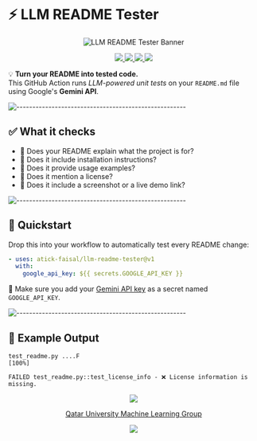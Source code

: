 # ⚡ LLM README Tester

<p align="center">
  <img src="https://raw.githubusercontent.com/atick-faisal/llm-readme-tester/main/assets/banner.jpg" alt="LLM README Tester Banner"/>
</p>


<p align="center">
    <a href="https://github.com/atick-faisal/llm-readme-tester/releases">
        <img src="https://img.shields.io/github/release/atick-faisal/llm-readme-tester?colorA=363a4f&colorB=b7bdf8&style=for-the-badge">
    </a>
    <a href="https://github.com/atick-faisal/llm-readme-tester/issues">
        <img src="https://img.shields.io/github/issues/atick-faisal/llm-readme-tester?colorA=363a4f&colorB=f5a97f&style=for-the-badge">
    </a>
    <a href="https://github.com/atick-faisal/llm-readme-tester/contributors">
        <img src="https://img.shields.io/github/contributors/atick-faisal/llm-readme-tester?colorA=363a4f&colorB=a6da95&style=for-the-badge">
    </a>
    <img src="https://img.shields.io/github/actions/workflow/status/atick-faisal/llm-readme-tester/test-action.yml?style=for-the-badge&logo=python&label=tests&colorB=91d7e3&colorA=363a4f" />
</p>

💡 **Turn your README into tested code.**  
This GitHub Action runs *LLM-powered unit tests* on your `README.md` file using Google's **Gemini API**.

![-----------------------------------------------------](https://raw.githubusercontent.com/andreasbm/readme/master/assets/lines/rainbow.png)

## ✅ What it checks

- 📌 Does your README explain what the project is for?
- 🧪 Does it include installation instructions?
- 🧰 Does it provide usage examples?
- 📄 Does it mention a license?
- 📸 Does it include a screenshot or a live demo link?

![-----------------------------------------------------](https://raw.githubusercontent.com/andreasbm/readme/master/assets/lines/rainbow.png)

## 🚀 Quickstart

Drop this into your workflow to automatically test every README change:

```yaml
- uses: atick-faisal/llm-readme-tester@v1
  with:
    google_api_key: ${{ secrets.GOOGLE_API_KEY }}
```

🔐 Make sure you add your [Gemini API key](https://ai.google.dev/) as a secret named `GOOGLE_API_KEY`.

![-----------------------------------------------------](https://raw.githubusercontent.com/andreasbm/readme/master/assets/lines/rainbow.png)

## 🧪 Example Output

```
test_readme.py ....F                                                     [100%]

FAILED test_readme.py::test_license_info - ❌ License information is missing.
```

<p align="center"><img src="https://raw.githubusercontent.com/catppuccin/catppuccin/main/assets/footers/gray0_ctp_on_line.svg?sanitize=true" /></p>
<p align="center"><a href="https://sites.google.com/view/mchowdhury" target="_blank">Qatar University Machine Learning Group</a>
<p align="center"><a href="https://github.com/atick-faisal/Jetpack-Android-Starter/blob/main/LICENSE"><img src="https://img.shields.io/static/v1.svg?style=for-the-badge&label=License&message=Apache 2.0&logoColor=d9e0ee&colorA=363a4f&colorB=b7bdf8"/></a></p>